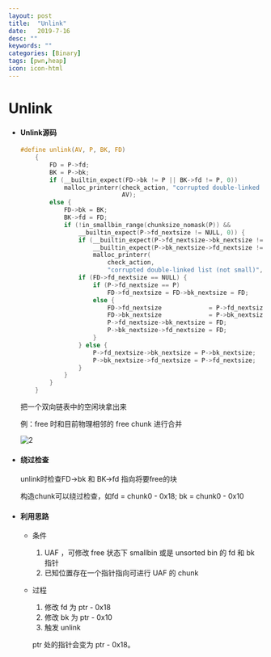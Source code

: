 ```yaml
---
layout: post
title:  "Unlink"
date:   2019-7-16
desc: ""
keywords: ""
categories: [Binary]
tags: [pwn,heap]
icon: icon-html
---
```


# Unlink

* #### Unlink源码

  ```c
  #define unlink(AV, P, BK, FD)                                                  
      {                                                                          
          FD = P->fd;                                                            
          BK = P->bk;                                                            
          if (__builtin_expect(FD->bk != P || BK->fd != P, 0))                   
              malloc_printerr(check_action, "corrupted double-linked list", P,   
                              AV);                                               
          else {                                                                 
              FD->bk = BK;                                                       
              BK->fd = FD;                                                       
              if (!in_smallbin_range(chunksize_nomask(P)) &&                     
                  __builtin_expect(P->fd_nextsize != NULL, 0)) {                 
                  if (__builtin_expect(P->fd_nextsize->bk_nextsize != P, 0) ||   
                      __builtin_expect(P->bk_nextsize->fd_nextsize != P, 0))     
                      malloc_printerr(                                           
                          check_action,                                          
                          "corrupted double-linked list (not small)", P, AV);    
                  if (FD->fd_nextsize == NULL) {                                 
                      if (P->fd_nextsize == P)                                   
                          FD->fd_nextsize = FD->bk_nextsize = FD;                
                      else {                                                     
                          FD->fd_nextsize             = P->fd_nextsize;          
                          FD->bk_nextsize             = P->bk_nextsize;          
                          P->fd_nextsize->bk_nextsize = FD;                      
                          P->bk_nextsize->fd_nextsize = FD;                      
                      }                                                          
                  } else {                                                       
                      P->fd_nextsize->bk_nextsize = P->bk_nextsize;              
                      P->bk_nextsize->fd_nextsize = P->fd_nextsize;              
                  }                                                              
              }                                                                  
          }                                                                      
      }
  ```

  把一个双向链表中的空闲块拿出来

  例：free 时和目前物理相邻的 free chunk 进行合并 

  ![2](https://raw.githubusercontent.com/AiDaiP/images/master/堆/2.png)

  

* #### 绕过检查

  unlink时检查FD->bk 和 BK->fd 指向将要free的块

  构造chunk可以绕过检查，如fd = chunk0 - 0x18; bk = chunk0 - 0x10

* #### 利用思路

  * 条件

    1. UAF ，可修改 free 状态下 smallbin 或是 unsorted bin 的 fd 和 bk 指针
    2. 已知位置存在一个指针指向可进行 UAF 的 chunk

  * 过程

    1. 修改 fd 为 ptr - 0x18
    2. 修改 bk 为 ptr - 0x10
    3. 触发 unlink

    ptr 处的指针会变为 ptr - 0x18。 